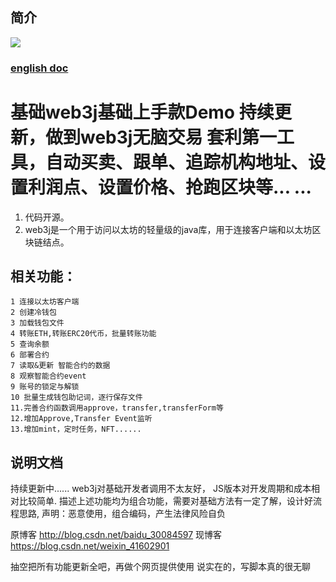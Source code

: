 ## 简介
[![](https://jitpack.io/v/jambestwick/web3jdemo.svg)](https://jitpack.io/#jambestwick/web3jdemo)
### **[english doc](https://github.com/jambestwick/we3jdemo/blob/master/README.EN.MD)**
# 基础web3j基础上手款Demo 持续更新，做到web3j无脑交易 套利第一工具，自动买卖、跟单、追踪机构地址、设置利润点、设置价格、抢跑区块等... ...

1. 代码开源。
2. web3j是一个用于访问以太坊的轻量级的java库，用于连接客户端和以太坊区块链结点。
## 相关功能：
    1 连接以太坊客户端
    2 创建冷钱包
    3 加载钱包文件
    4 转账ETH,转账ERC20代币，批量转账功能
    5 查询余额
    6 部署合约
    7 读取&更新 智能合约的数据
    8 观察智能合约event
    9 账号的锁定与解锁
    10 批量生成钱包助记词，逐行保存文件
    11.完善合约函数调用approve，transfer,transferForm等
    12.增加Approve,Transfer Event监听
    13.增加mint，定时任务，NFT......
## 说明文档
持续更新中......
web3j对基础开发者调用不太友好，
JS版本对开发周期和成本相对比较简单.
描述上述功能均为组合功能，需要对基础方法有一定了解，设计好流程思路,
声明：恶意使用，组合编码，产生法律风险自负

原博客 http://blog.csdn.net/baidu_30084597
现博客 https://blog.csdn.net/weixin_41602901

抽空把所有功能更新全吧，再做个网页提供使用
说实在的，写脚本真的很无聊
